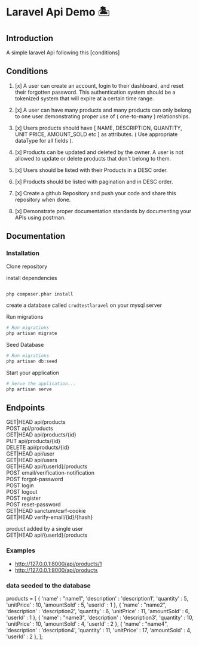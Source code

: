 # Laravel Api Demo 🏝️

## Introduction

A simple laravel Api following this [conditions]


## Conditions 

  
1. [x] A user can create an account, login to their dashboard, and reset their forgotten password. This authentication system should be a tokenized system that will expire at a certain time range.

2. [x] A user can have many products and many products can only belong to one user demonstrating proper use of ( one-to-many ) relationships.

3. [x] Users products should have [ NAME, DESCRIPTION, QUANTITY, UNIT PRICE, AMOUNT_SOLD etc ] as attributes. ( Use appropriate dataType for all fields ).

4. [x] Products can be updated and deleted by the owner. A user is not allowed to update or delete products that don't belong to them.

5. [x] Users should be listed with their Products in a DESC order.

6. [x] Products should be listed with pagination and in DESC order.

7. [x] Create a github Repository and push your code and share this repository when done.

8. [x] Demonstrate proper documentation standards by documenting your APIs using postman.


## Documentation

### Installation

Clone repository



install dependencies
```bash

php composer.phar install

```

create a database called `crudtestlaravel` on your mysql server

Run migrations
```bash
# Run migrations
php artisan migrate

```

Seed Database 
```bash
# Run migrations
php artisan db:seed

```

Start your application
```bash
# Serve the application...
php artisan serve
```

## Endpoints

  GET|HEAD  api/products   
  POST      api/products   
  GET|HEAD  api/products/{id}   
  PUT       api/products/{id}   
  DELETE    api/products/{id}   
  GET|HEAD  api/user    
  GET|HEAD  api/users   
  GET|HEAD  api/{userId}/products   
  POST      email/verification-notification   
  POST      forgot-password   
  POST      login   
  POST      logout   
  POST      register   
  POST      reset-password   
  GET|HEAD  sanctum/csrf-cookie   
  GET|HEAD  verify-email/{id}/{hash}   

                                     


product added by a single user  
GET|HEAD api/{userId}/products  

### Examples

- http://127.0.0.1:8000/api/products/1
- http://127.0.0.1:8000/api/products


### data seeded to the database

products = [
            {
                'name' : "name1",
                'description' : 'description1',
                'quantity' : 5,
                'unitPrice' : 10,
                'amountSold' : 5,
                'userId' : 1
            },
            {
                'name' : "name2",
                'description' : 'description2',
                'quantity' : 6,
                'unitPrice' : 11,
                'amountSold' : 6,
                'userId' : 1
            },
            {
                'name' : "name3",
                'description' : 'description3',
                'quantity' : 10,
                'unitPrice' : 10,
                'amountSold' : 4,
                'userId' : 2
            },
            {
                'name' : "name4",
                'description' : 'description4',
                'quantity' : 11,
                'unitPrice' : 17,
                'amountSold' : 4,
                'userId' : 2
            },
        ];